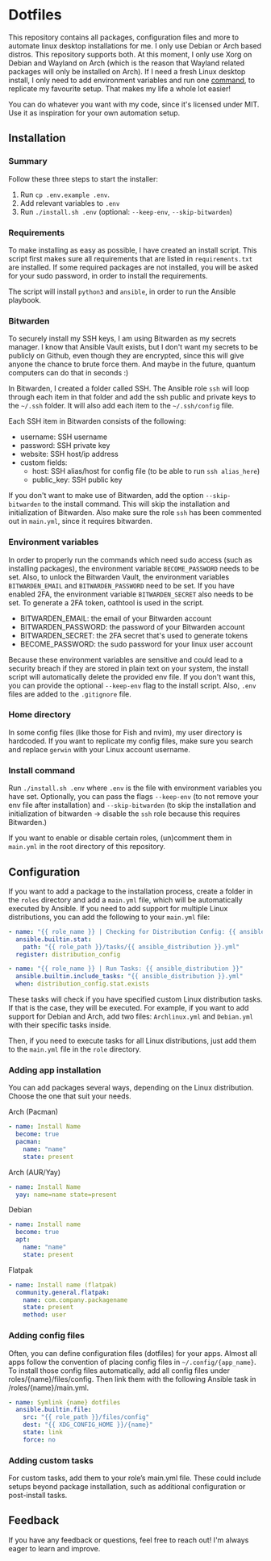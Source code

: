 # Dotfiles

This repository contains all packages, configuration files and more to automate linux desktop installations for me. I only use Debian or Arch based distros. This repository supports both. At this moment, I only use Xorg on Debian and Wayland on Arch (which is the reason that Wayland related packages will only be installed on Arch). If I need a fresh Linux desktop install, I only need to add environment variables and run one [command](#installation), to replicate my favourite setup. That makes my life a whole lot easier!

You can do whatever you want with my code, since it's licensed under MIT. Use it as inspiration for your own automation setup.

## Installation

### Summary

Follow these three steps to start the installer:

1. Run `cp .env.example .env`.
2. Add relevant variables to `.env`
3. Run `./install.sh .env` (optional: `--keep-env`, `--skip-bitwarden`)

### Requirements

To make installing as easy as possible, I have created an install script. This script first makes sure all requirements that are listed in `requirements.txt` are installed. If some required packages are not installed, you will be asked for your sudo password, in order to install the requirements.

The script will install `python3` and `ansible`, in order to run the Ansible playbook.

### Bitwarden

To securely install my SSH keys, I am using Bitwarden as my secrets manager. I know that Ansible Vault exists, but I don't want my secrets to be publicly on Github, even though they are encrypted, since this will give anyone the chance to brute force them. And maybe in the future, quantum computers can do that in seconds :)

In Bitwarden, I created a folder called SSH. The Ansible role `ssh` will loop through each item in that folder and add the ssh public and private keys to the `~/.ssh` folder. It will also add each item to the `~/.ssh/config` file.

Each SSH item in Bitwarden consists of the following:

- username: SSH username
- password: SSH private key
- website: SSH host/ip address
- custom fields:
  - host: SSH alias/host for config file (to be able to run `ssh alias_here`)
  - public_key: SSH public key

If you don't want to make use of Bitwarden, add the option `--skip-bitwarden` to the install command. This will skip the installation and initialization of Bitwarden. Also make sure the role `ssh` has been commented out in `main.yml`, since it requires bitwarden.

### Environment variables

In order to properly run the commands which need sudo access (such as installing packages), the environment variable `BECOME_PASSWORD` needs to be set. Also, to unlock the Bitwarden Vault, the environment variables `BITWARDEN_EMAIL` and `BITWARDEN_PASSWORD` need to be set. If you have enabled 2FA, the environment variable `BITWARDEN_SECRET` also needs to be set. To generate a 2FA token, oathtool is used in the script.

- BITWARDEN_EMAIL: the email of your Bitwarden account
- BITWARDEN_PASSWORD: the password of your Bitwarden account
- BITWARDEN_SECRET: the 2FA secret that's used to generate tokens
- BECOME_PASSWORD: the sudo password for your linux user account

Because these environment variables are sensitive and could lead to a security breach if they are stored in plain text on your system, the install script will automatically delete the provided env file. If you don't want this, you can provide the optional `--keep-env` flag to the install script. Also, `.env` files are added to the `.gitignore` file.

### Home directory

In some config files (like those for Fish and nvim), my user directory is hardcoded. If you want to replicate my config files, make sure you search and replace `gerwin` with your Linux account username.

### Install command

Run `./install.sh .env` where `.env` is the file with environment variables you have set. Optionally, you can pass the flags `--keep-env` (to not remove your env file after installation) and `--skip-bitwarden` (to skip the installation and initialization of bitwarden -> disable the `ssh` role because this requires Bitwarden.)

If you want to enable or disable certain roles, (un)comment them in `main.yml` in the root directory of this repository.

## Configuration

If you want to add a package to the installation process, create a folder in the `roles` directory and add a `main.yml` file, which will be automatically executed by Ansible. If you need to add support for multiple Linux distributions, you can add the following to your `main.yml` file:

```yaml
- name: "{{ role_name }} | Checking for Distribution Config: {{ ansible_distribution }}"
  ansible.builtin.stat:
    path: "{{ role_path }}/tasks/{{ ansible_distribution }}.yml"
  register: distribution_config

- name: "{{ role_name }} | Run Tasks: {{ ansible_distribution }}"
  ansible.builtin.include_tasks: "{{ ansible_distribution }}.yml"
  when: distribution_config.stat.exists
```

These tasks will check if you have specified custom Linux distribution tasks. If that is the case, they will be executed. For example, if you want to add support for Debian and Arch, add two files: `Archlinux.yml` and `Debian.yml` with their specific tasks inside.

Then, if you need to execute tasks for all Linux distributions, just add them to the `main.yml` file in the `role` directory.

### Adding app installation

You can add packages several ways, depending on the Linux distribution. Choose the one that suit your needs.

Arch (Pacman)

```yaml
- name: Install Name
  become: true
  pacman:
    name: "name"
    state: present
```

Arch (AUR/Yay)

```yaml
- name: Install Name
  yay: name=name state=present
```

Debian

```yaml
- name: Install name
  become: true
  apt:
    name: "name"
    state: present
```

Flatpak

```yaml
- name: Install name (flatpak)
  community.general.flatpak:
    name: com.company.packagename
    state: present
    method: user
```

### Adding config files

Often, you can define configuration files (dotfiles) for your apps. Almost all apps follow the convention of placing config files in `~/.config/{app_name}`. To install those config files automatically, add all config files under roles/{name}/files/config. Then link them with the following Ansible task in /roles/{name}/main.yml.

```yaml
- name: Symlink {name} dotfiles
  ansible.builtin.file:
    src: "{{ role_path }}/files/config"
    dest: "{{ XDG_CONFIG_HOME }}/{name}"
    state: link
    force: no
```

### Adding custom tasks

For custom tasks, add them to your role’s main.yml file. These could include setups beyond package installation, such as additional configuration or post-install tasks.

## Feedback

If you have any feedback or questions, feel free to reach out! I'm always eager to learn and improve.